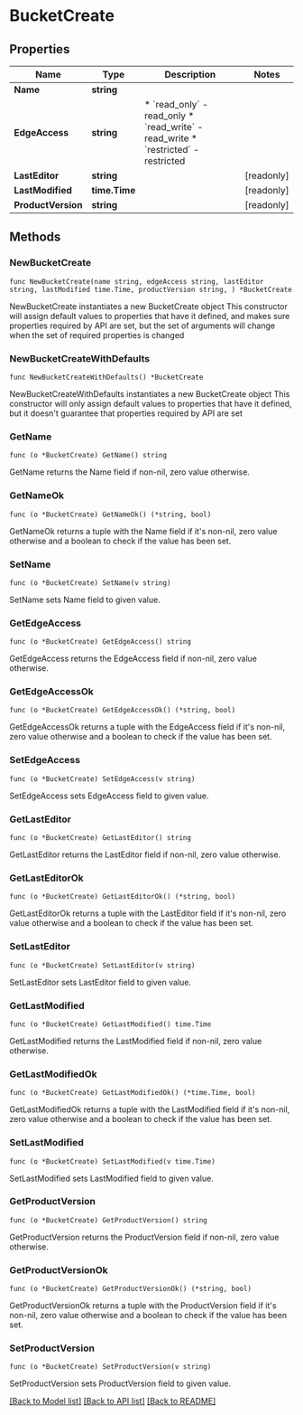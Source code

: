 # BucketCreate

## Properties

Name | Type | Description | Notes
------------ | ------------- | ------------- | -------------
**Name** | **string** |  | 
**EdgeAccess** | **string** | * &#x60;read_only&#x60; - read_only * &#x60;read_write&#x60; - read_write * &#x60;restricted&#x60; - restricted | 
**LastEditor** | **string** |  | [readonly] 
**LastModified** | **time.Time** |  | [readonly] 
**ProductVersion** | **string** |  | [readonly] 

## Methods

### NewBucketCreate

`func NewBucketCreate(name string, edgeAccess string, lastEditor string, lastModified time.Time, productVersion string, ) *BucketCreate`

NewBucketCreate instantiates a new BucketCreate object
This constructor will assign default values to properties that have it defined,
and makes sure properties required by API are set, but the set of arguments
will change when the set of required properties is changed

### NewBucketCreateWithDefaults

`func NewBucketCreateWithDefaults() *BucketCreate`

NewBucketCreateWithDefaults instantiates a new BucketCreate object
This constructor will only assign default values to properties that have it defined,
but it doesn't guarantee that properties required by API are set

### GetName

`func (o *BucketCreate) GetName() string`

GetName returns the Name field if non-nil, zero value otherwise.

### GetNameOk

`func (o *BucketCreate) GetNameOk() (*string, bool)`

GetNameOk returns a tuple with the Name field if it's non-nil, zero value otherwise
and a boolean to check if the value has been set.

### SetName

`func (o *BucketCreate) SetName(v string)`

SetName sets Name field to given value.


### GetEdgeAccess

`func (o *BucketCreate) GetEdgeAccess() string`

GetEdgeAccess returns the EdgeAccess field if non-nil, zero value otherwise.

### GetEdgeAccessOk

`func (o *BucketCreate) GetEdgeAccessOk() (*string, bool)`

GetEdgeAccessOk returns a tuple with the EdgeAccess field if it's non-nil, zero value otherwise
and a boolean to check if the value has been set.

### SetEdgeAccess

`func (o *BucketCreate) SetEdgeAccess(v string)`

SetEdgeAccess sets EdgeAccess field to given value.


### GetLastEditor

`func (o *BucketCreate) GetLastEditor() string`

GetLastEditor returns the LastEditor field if non-nil, zero value otherwise.

### GetLastEditorOk

`func (o *BucketCreate) GetLastEditorOk() (*string, bool)`

GetLastEditorOk returns a tuple with the LastEditor field if it's non-nil, zero value otherwise
and a boolean to check if the value has been set.

### SetLastEditor

`func (o *BucketCreate) SetLastEditor(v string)`

SetLastEditor sets LastEditor field to given value.


### GetLastModified

`func (o *BucketCreate) GetLastModified() time.Time`

GetLastModified returns the LastModified field if non-nil, zero value otherwise.

### GetLastModifiedOk

`func (o *BucketCreate) GetLastModifiedOk() (*time.Time, bool)`

GetLastModifiedOk returns a tuple with the LastModified field if it's non-nil, zero value otherwise
and a boolean to check if the value has been set.

### SetLastModified

`func (o *BucketCreate) SetLastModified(v time.Time)`

SetLastModified sets LastModified field to given value.


### GetProductVersion

`func (o *BucketCreate) GetProductVersion() string`

GetProductVersion returns the ProductVersion field if non-nil, zero value otherwise.

### GetProductVersionOk

`func (o *BucketCreate) GetProductVersionOk() (*string, bool)`

GetProductVersionOk returns a tuple with the ProductVersion field if it's non-nil, zero value otherwise
and a boolean to check if the value has been set.

### SetProductVersion

`func (o *BucketCreate) SetProductVersion(v string)`

SetProductVersion sets ProductVersion field to given value.



[[Back to Model list]](../README.md#documentation-for-models) [[Back to API list]](../README.md#documentation-for-api-endpoints) [[Back to README]](../README.md)



